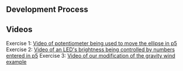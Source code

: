## Development Process
## Videos
Exercise 1: [Video of potentiometer being used to move the ellipse in p5](https://www.youtube.com/watch?v=3Owm6DhnQeE)
Exercise 2: [Video of an LED's brightness being controlled by numbers entered in p5](https://www.youtube.com/watch?v=QLVyXv9EGzc)
Exercise 3: [Video of our modification of the gravity wind example](https://www.youtube.com/watch?v=7P4dwzlPwXo)
